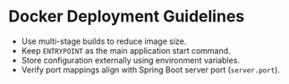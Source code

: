 # Docker Deployment Guidelines

- Use multi-stage builds to reduce image size.
- Keep `ENTRYPOINT` as the main application start command.
- Store configuration externally using environment variables.
- Verify port mappings align with Spring Boot server port (`server.port`).
